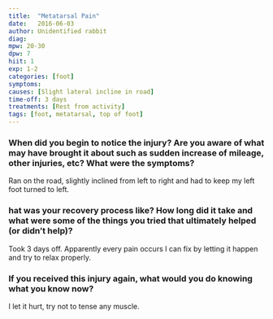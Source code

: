 ```yaml
---
title:  "Metatarsal Pain"
date:   2016-06-03
author: Unidentified rabbit
diag:
mpw: 20-30
dpw: 7
hiit: 1
exp: 1-2
categories: [foot]
symptoms:
causes: [Slight lateral incline in road]
time-off: 3 days
treatments: [Rest from activity]
tags: [foot, metatarsal, top of foot]
---
```

  
### When did you begin to notice the injury? Are you aware of what may have brought it about such as sudden increase of mileage, other injuries, etc? What were the symptoms?

Ran on the road, slightly inclined from left to right and had to keep my left foot turned to left.

### hat was your recovery process like? How long did it take and what were some of the things you tried that ultimately helped (or didn’t help)?

Took 3 days off. Apparently every pain occurs I can fix by letting it happen and try to relax properly.

### If you received this injury again, what would you do knowing what you know now?

I let it hurt, try not to tense any muscle.